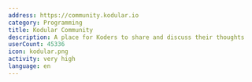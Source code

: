 ```yaml
---
address: https://community.kodular.io
category: Programming
title: Kodular Community
description: A place for Koders to share and discuss their thoughts
userCount: 45336
icon: kodular.png
activity: very high
language: en
---
```

